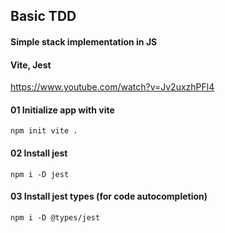 ## Basic TDD

#### Simple stack implementation in JS

#### Vite, Jest

https://www.youtube.com/watch?v=Jv2uxzhPFl4

#### 01 Initialize app with vite

```
npm init vite .
```

#### 02 Install jest

```
npm i -D jest
```

#### 03 Install jest types (for code autocompletion)

```
npm i -D @types/jest
```
